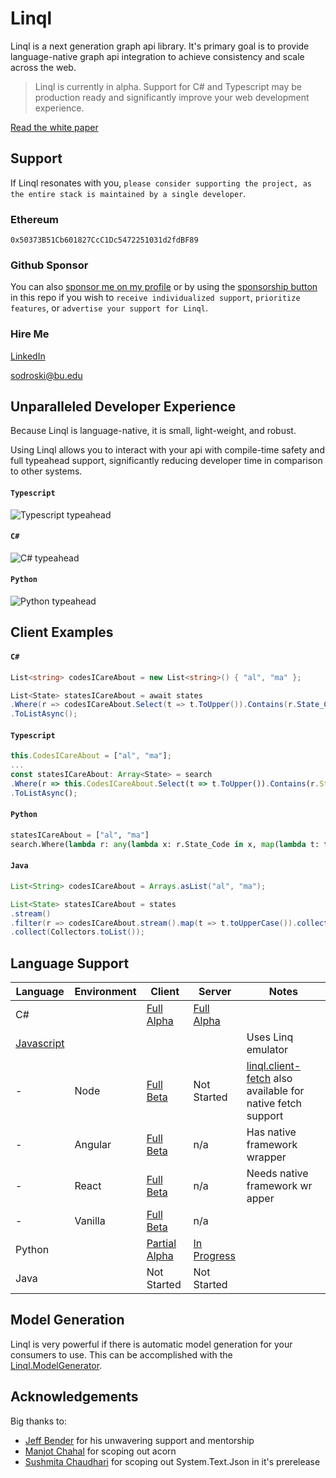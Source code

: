 # Linql

Linql is a next generation graph api library.  It's primary goal is to provide language-native graph api integration to achieve consistency and scale across the web. 

> Linql is currently in alpha.  Support for C# and Typescript may be production ready and significantly improve your web development experience. 

[Read the white paper](./WhitePaper.md)  

## Support

If Linql resonates with you, `please consider supporting the project, as the entire stack is maintained by a single developer`.  

### Ethereum

```
0x50373B51Cb601827CcC1Dc5472251031d2fdBF89
```

### Github Sponsor
You can also [sponsor me on my profile](https://github.com/TheKrisSodroski) or by using the [sponsorship button](https://github.com/sponsors/TheKrisSodroski) in this repo if you wish to `receive individualized support`, `prioritize features`, or `advertise your support for Linql`. 

### Hire Me

[LinkedIn](https://www.linkedin.com/in/kris-sodroski-60001480/)

[sodroski@bu.edu](mailto:sodroski@bu.edu)

## Unparalleled Developer Experience 

Because Linql is language-native, it is small, light-weight, and robust.  

Using Linql allows you to interact with your api with compile-time safety and full typeahead support, significantly reducing developer time in comparison to other systems.

#### **`Typescript`**

![Typescript typeahead](./assets/typeahead.ts.gif)

#### **`C#`**

![C# typeahead](./assets/typeahead.csharp.gif)

#### **`Python`**

![Python typeahead](./assets/typeahead.python.gif)
## Client Examples

#### **`C#`**
```cs 
List<string> codesICareAbout = new List<string>() { "al", "ma" };

List<State> statesICareAbout = await states
.Where(r => codesICareAbout.Select(t => t.ToUpper()).Contains(r.State_Code))
.ToListAsync();
```

#### **`Typescript`**
```typescript
this.CodesICareAbout = ["al", "ma"];
...
const statesICareAbout: Array<State> = search
.Where(r => this.CodesICareAbout.Select(t => t.ToUpper()).Contains(r.State_Code!))
.ToListAsync();

```

#### **`Python`**
```python
statesICareAbout = ["al", "ma"]
search.Where(lambda r: any(lambda x: r.State_Code in x, map(lambda t: t.upper(), statesICareAbout))).ToListAsync()
```

#### **`Java`**
```java
List<String> codesICareAbout = Arrays.asList("al", "ma");

List<State> statesICareAbout = states
.stream()
.filter(r => codesICareAbout.stream().map(t => t.toUpperCase()).collect(Collectors.toList()).contains(r))
.collect(Collectors.toList());
```

## Language Support

| Language                                                    | Environment | Client                                                                       | Server                                                         | Notes                                                                                                                    |
| ----------------------------------------------------------- | ----------- | ---------------------------------------------------------------------------- | -------------------------------------------------------------- | ------------------------------------------------------------------------------------------------------------------------ |
| C#                                                          |             | [Full Alpha](https://github.com/LinqlLang/CSharp.Linql.Client)               | [Full Alpha](https://github.com/LinqlLang/CSharp.Linql.Server) |
| [Javascript](https://github.com/LinqlLang/Linql.Typescript) |             |                                                                              |                                                                | Uses Linq emulator                                                                                                       |
| -                                                           | Node        | [Full Beta](https://github.com/LinqlLang/typescript.linql.client-node-fetch) | Not Started                                                    | [linql.client-fetch](https://github.com/LinqlLang/typescript.linql.client-fetch) also available for native fetch support |
| -                                                           | Angular     | [Full Beta](https://github.com/LinqlLang/typescript.linql.client-angular)    | n/a                                                            | Has native framework wrapper                                                                                             |
| -                                                           | React       | [Full Beta](https://github.com/LinqlLang/typescript.linql.client-fetch)      | n/a                                                            | Needs native framework wr apper                                                                                          |
| -                                                           | Vanilla     | [Full Beta](https://github.com/LinqlLang/typescript.linql.client-fetch)      | n/a                                                            |
| Python                                                      |             | [Partial Alpha](https://github.com/LinqlLang/Linql.Python)                   | [In Progress](https://github.com/LinqlLang/Linql.Python)       |                                                                                                                          |
| Java                                                        |             | Not Started                                                                  | Not Started                                                    |

## Model Generation 

Linql is very powerful if there is automatic model generation for your consumers to use.  This can be accomplished with the [Linql.ModelGenerator](https://github.com/TheKrisSodroski/Linql.ModelGenerator).

## Acknowledgements 

Big thanks to: 
- [Jeff Bender](https://github.com/jeffbender) for his unwavering support and mentorship
- [Manjot Chahal](https://www.linkedin.com/in/manjot-chahal-96740198/) for scoping out acorn
- [Sushmita Chaudhari](https://www.linkedin.com/in/sushmitachaudhari/) for scoping out System.Text.Json in it's prerelease 
